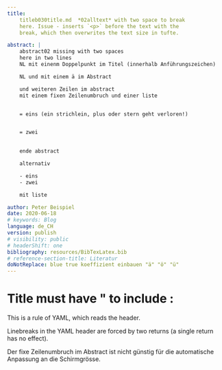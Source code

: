 ```yaml
---
title: 
    titleb030title.md  *02alltext* with two space to break  
    here. Issue - inserts `<p>` before the text with the 
    break, which then overwrites the text size in tufte.

abstract: |
    abstract02 missing with two spaces  
    here in two lines  
    NL mit einenm Doppelpunkt im Titel (innerhalb Anführungszeichen)  

    NL und mit einem ä im Abstract

    und weiteren Zeilen im abstract  
    mit einem fixen Zeilenumbruch und einer liste 


    = eins (ein strichlein, plus oder stern geht verloren!)


    = zwei 
    

    ende abstract

    alternativ

    - eins
    - zwei

    mit liste

author: Peter Beispiel
date: 2020-06-18
# keywords: Blog
language: de_CH
version: publish
# visibility: public
# headerShift: one
bibliography: resources/BibTexLatex.bib
# reference-section-title: Literatur
doNotReplace: blue true koeffizient einbauen "ä" "ö" "ü"
---
```


# Title must have " to include :

This is a rule of YAML, which reads the header.

Linebreaks in the YAML header are forced by two returns (a single return has no effect). 

Der fixe Zeilenumbruch im Abstract ist nicht günstig für die automatische Anpassung an die Schirmgrösse.
